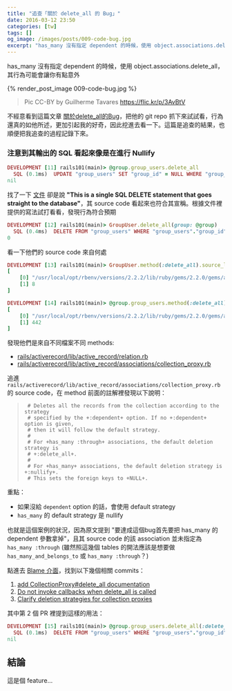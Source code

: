 ```yaml
---
title: "追查「關於 delete_all 的 Bug」"
date: 2016-03-12 23:50
categories: [tw]
tags: []
og_image: /images/posts/009-code-bug.jpg
excerpt: "has_many 沒有指定 dependent 的時候，使用 object.associations.delete_all，其行為可能會讓你有點意外"
---
```


has_many 沒有指定 dependent 的時候，使用 object.associations.delete_all，其行為可能會讓你有點意外

{% render_post_image 009-code-bug.jpg %}

> Pic CC-BY by Guilherme Tavares <https://flic.kr/p/3AvBtV>

不經意看到這篇文章 [關於delete_all的Bug](http://kuro-sean-blog.logdown.com/posts/611685)，把他的 git repo 抓下來試試看，行為還真的如他所述，更加引起我的好奇，因此挖進去看一下。這篇是追查的結果，也順便把我追查的過程記錄下來。

### 注意到其輸出的 SQL 看起來像是在進行 Nullify

``` ruby
DEVELOPMENT [11] rails101(main)> @group.group_users.delete_all
  SQL (0.1ms)  UPDATE "group_users" SET "group_id" = NULL WHERE "group_users"."group_id" = ?  [["group_id", 1]]
nil
```

找了一下 [文件](http://api.rubyonrails.org/classes/ActiveRecord/Relation.html#method-i-delete_all) 卻是說 **"This is a single SQL DELETE statement that goes straight to the database"**，其 source code 看起來也符合其宣稱。根據文件裡提供的寫法試打看看，發現行為符合預期

``` ruby
DEVELOPMENT [12] rails101(main)> GroupUser.delete_all(group: @group)
  SQL (0.4ms)  DELETE FROM "group_users" WHERE "group_users"."group_id" = 1
0
```

看一下他們的 source code 來自何處

``` ruby
DEVELOPMENT [13] rails101(main)> GroupUser.method(:delete_all).source_location
[
    [0] "/usr/local/opt/rbenv/versions/2.2.2/lib/ruby/gems/2.2.0/gems/activerecord-4.2.5/lib/active_record/querying.rb",
    [1] 8
]
```

``` ruby
DEVELOPMENT [14] rails101(main)> @group.group_users.method(:delete_all).source_location
[
    [0] "/usr/local/opt/rbenv/versions/2.2.2/lib/ruby/gems/2.2.0/gems/activerecord-4.2.5/lib/active_record/associations/collection_proxy.rb",
    [1] 442
]
```

發現他們是來自不同檔案不同 methods:

* [rails/activerecord/lib/active_record/relation.rb](https://github.com/rails/rails/blob/a419a4d9ade48e777166ff956dd7bb24e37b2181/activerecord/lib/active_record/relation.rb#L453)
* [rails/activerecord/lib/active_record/associations/collection_proxy.rb](https://github.com/rails/rails/blob/a419a4d9ade48e777166ff956dd7bb24e37b2181/activerecord%2Flib%2Factive_record%2Fassociations%2Fcollection_proxy.rb#L442)

追進 `rails/activerecord/lib/active_record/associations/collection_proxy.rb` 的 source code，在 method 前面的註解裡發現以下說明：

>      # Deletes all the records from the collection according to the strategy
>      # specified by the +:dependent+ option. If no +:dependent+ option is given,
>      # then it will follow the default strategy.
>      #
>      # For +has_many :through+ associations, the default deletion strategy is
>      # +:delete_all+.
>      #
>      # For +has_many+ associations, the default deletion strategy is +:nullify+.
>      # This sets the foreign keys to +NULL+.

重點：

* 如果沒給 `dependent` option 的話，會使用 default strategy
* `has_many` 的 default strategy 是 nullify

也就是這個案例的狀況，因為原文提到 "要達成這個bug首先要把 has_many 的 dependent 參數拿掉"，且其 source code 的該 association 並未指定為 `has_many :through` (雖然照這幾個 tables 的開法應該是想要做 `has_many_and_belongs_to` 或 `has_many :through`？)

點進去 [Blame 介面](https://github.com/rails/rails/blame/a419a4d9ade48e777166ff956dd7bb24e37b2181/activerecord/lib/active_record/associations/collection_proxy.rb#L442)，找到以下幾個相關 commits：

1. [add CollectionProxy#delete_all documentation](https://github.com/rails/rails/commit/f9a718eb5e3fe969c3a01cf084c6686cc2ce7aff)
2. [Do not invoke callbacks when delete_all is called](https://github.com/rails/rails/pull/10604)
3. [Clarify deletion strategies for collection proxies](https://github.com/rails/rails/pull/17179)

其中第 2 個 PR 裡提到這樣的用法：

``` ruby
DEVELOPMENT [15] rails101(main)> @group.group_users.delete_all(:delete_all)
  SQL (0.1ms)  DELETE FROM "group_users" WHERE "group_users"."group_id" = ?  [["group_id", 1]]
nil
```

## 結論

這是個 feature...
